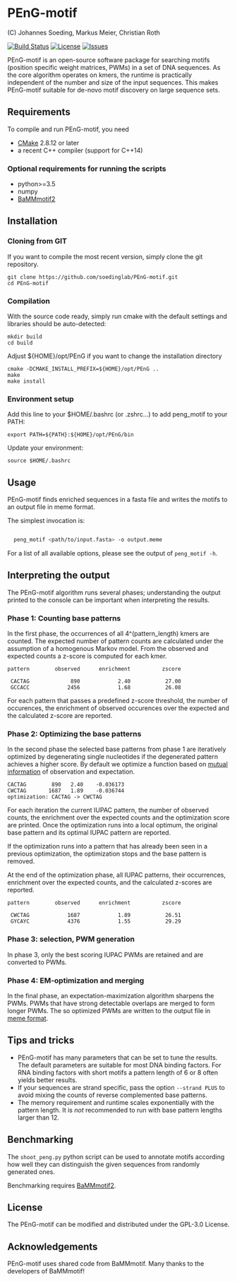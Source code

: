 # PEnG-motif

 (C) Johannes Soeding, Markus Meier, Christian Roth

 [![Build Status](https://travis-ci.org/soedinglab/PEnG-motif.svg?branch=master)](https://travis-ci.org/soedinglab/PEnG-motif)
 [![License](https://img.shields.io/github/license/soedinglab/PEnG-motif.svg)](https://choosealicense.com/licenses/gpl-3.0/)
 [![Issues](https://img.shields.io/github/issues/soedinglab/PEnG-motif.svg)](https://github.com/soedinglab/PEnG-motif/issues)

PEnG-motif is an open-source software package for searching motifs (position specific weight matrices, PWMs) in a set of DNA sequences.
As the core algorithm operates on kmers, the runtime is practically independent of the number and size of the input sequences. This makes PEnG-motif suitable for de-novo motif discovery on large sequence sets.

## Requirements

To compile and run PEnG-motif, you need
 * [CMake](http://cmake.org/) 2.8.12 or later
 * a recent C++ compiler (support for C++14)

### Optional requirements for running the scripts

  * python>=3.5
  * numpy
  * [BaMMmotif2](https://github.com/soedinglab/BaMMmotif2)


## Installation

### Cloning from GIT
If you want to compile the most recent version, simply clone the git repository.

	git clone https://github.com/soedinglab/PEnG-motif.git
	cd PEnG-motif

### Compilation
With the source code ready, simply run cmake with the default settings and libraries should be auto-detected:

	mkdir build
	cd build

Adjust ${HOME}/opt/PEnG if you want to change the installation directory

	cmake -DCMAKE_INSTALL_PREFIX=${HOME}/opt/PEnG ..
	make
	make install

### Environment setup
Add this line to your $HOME/.bashrc (or .zshrc...) to add peng_motif to your PATH:

	export PATH=${PATH}:${HOME}/opt/PEnG/bin

Update your environment:

	source $HOME/.bashrc


## Usage
PEnG-motif finds enriched sequences in a fasta file and writes the motifs to an output file in meme format.

The simplest invocation is:

```bash

  peng_motif <path/to/input.fasta> -o output.meme
```

For a list of all available options, please see the output of `peng_motif -h`.


## Interpreting the output

The PEnG-motif algorithm runs several phases; understanding the output printed to the console
can be important when interpreting the results.

### Phase 1: Counting base patterns
In the first phase, the occurrences of all 4^(pattern_length) kmers are counted. The expected number
of pattern counts are calculated under the assumption of a homogenous Markov model. From the observed
and expected counts a z-score is computed for each kmer.

```
pattern	       observed	     enrichment	         zscore

 CACTAG	            890	           2.40	          27.00
 GCCACC	           2456	           1.68	          26.08
 ```

 For each pattern that passes a predefined z-score threshold, the number of occurences, the enrichment of observed occurences over the expected and the calculated z-score are reported.

 ### Phase 2: Optimizing the base patterns
 In the second phase the selected base patterns from phase 1 are iteratively optimized by degenerating single nucleotides if the degenerated pattern achieves a higher score. By default we optimize a function based on [mutual information](https://en.wikipedia.org/wiki/Mutual_information) of observation and expectation.

 ```
 CACTAG	       890	 2.40	 -0.036173
 CWCTAG	      1687	 1.89	 -0.036744
optimization: CACTAG -> CWCTAG
```
For each iteration the current IUPAC pattern, the number of observed counts, the enrichment over the expected counts and the optimization score are printed.
Once the optimization runs into a local optimum, the original base pattern and its optimal IUPAC pattern are reported.

If the optimization runs into a pattern that has already been seen in a previous optimization, the optimization stops and the base pattern is removed.

At the end of the optimization phase, all IUPAC patterns, their occurrences, enrichment over the expected counts, and the calculated z-scores are reported.

```
pattern	       observed	     enrichment	         zscore

 CWCTAG	           1687	           1.89	          26.51
 GYCAYC	           4376	           1.55	          29.29
```

### Phase 3: selection, PWM generation

In phase 3, only the best scoring IUPAC PWMs are retained and are converted to PWMs.

### Phase 4: EM-optimization and merging
In the final phase, an expectation-maximization algorithm sharpens the PWMs. PWMs that have strong detectable overlaps are merged to form longer PWMs. The so optimized PWMs are written to the output file in [meme format](http://meme-suite.org/doc/meme-format.html).

## Tips and tricks

* PEnG-motif has many parameters that can be set to tune the results. The default parameters are suitable for most DNA binding factors. For RNA binding factors with short motifs a pattern length of 6 or 8 often yields better results.
* If your sequences are strand specific, pass the option `--strand PLUS` to avoid mixing the counts of reverse complemented base patterns.
* The memory requirement and runtime scales exponentially with the pattern length. It is *not* recommended to run with base pattern lengths larger than 12.

## Benchmarking
The `shoot_peng.py` python script can be used to annotate motifs according how well they can distinguish the given sequences from randomly generated ones.

Benchmarking requires [BaMMmotif2](https://github.com/soedinglab/BaMMmotif2).


## License

The PEnG-motif can be modified and distributed under the GPL-3.0 License.


## Acknowledgements

PEnG-motif uses shared code from BaMMmotif.
Many thanks to the developers of BaMMmotif!
